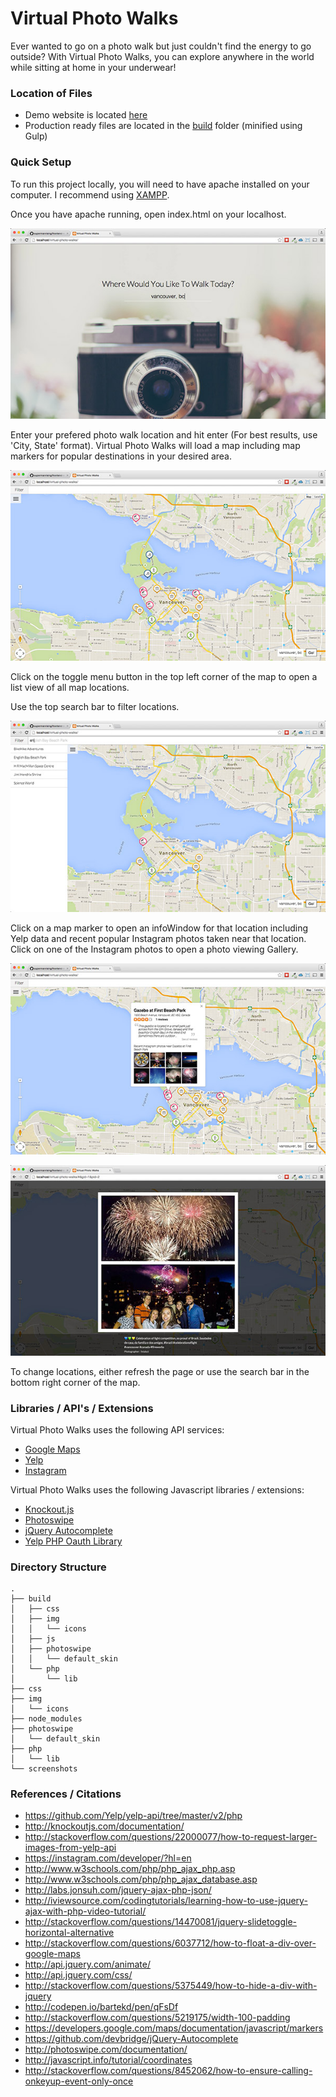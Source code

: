 # Virtual Photo Walks

Ever wanted to go on a photo walk but just couldn't find the energy to go outside?  With Virtual Photo Walks, you can explore anywhere in the world while sitting at home in your underwear!

### Location of Files

* Demo website is located [here](http://footprintseducation.org/vfw/)
* Production ready files are located in the [build](build/) folder (minified using Gulp)

### Quick Setup

To run this project locally, you will need to have apache installed on your computer.  I recommend using [XAMPP](https://www.apachefriends.org/index.html).

Once you have apache running, open index.html on your localhost.

![Virtual Photo Walks splash page](screenshots/1.jpg)

Enter your prefered photo walk location and hit enter (For best results, use 'City, State' format).  Virtual Photo Walks will load a map including map markers for popular destinations in your desired area.

![Virtual Photo Walks splash page](screenshots/2.jpg)

Click on the toggle menu button in the top left corner of the map to open a list view of all map locations.

Use the top search bar to filter locations.

![Virtual Photo Walks splash page](screenshots/3.jpg)

Click on a map marker to open an infoWindow for that location including Yelp data and recent popular Instagram photos taken near that location.  Click on one of the Instagram photos to open a photo viewing Gallery.

![Virtual Photo Walks splash page](screenshots/4.jpg)

![Virtual Photo Walks splash page](screenshots/5.jpg)

To change locations, either refresh the page or use the search bar in the bottom right corner of the map.

### Libraries / API's / Extensions

Virtual Photo Walks uses the following API services:

* [Google Maps](https://developers.google.com/maps/?hl=en)
* [Yelp](https://www.yelp.com/developers/documentation/v2/overview)
* [Instagram](https://instagram.com/developer/?hl=en)

Virtual Photo Walks uses the following Javascript libraries / extensions:

* [Knockout.js](http://knockoutjs.com/)
* [Photoswipe](http://photoswipe.com/)
* [jQuery Autocomplete](https://github.com/devbridge/jQuery-Autocomplete)
* [Yelp PHP Oauth Library](https://github.com/Yelp/yelp-api/tree/master/v2/php)

### Directory Structure

```
.
├── build
│   ├── css
│   ├── img
│   │	└── icons
│   ├── js
│   ├── photoswipe
│   │	└── default_skin
│   └── php
│    	└── lib
├── css
├── img
│   └── icons
├── node_modules
├── photoswipe
│	└── default_skin
├──	php
│	└── lib
└── screenshots
```

### References / Citations

* https://github.com/Yelp/yelp-api/tree/master/v2/php
* http://knockoutjs.com/documentation/
* http://stackoverflow.com/questions/22000077/how-to-request-larger-images-from-yelp-api
* https://instagram.com/developer/?hl=en
* http://www.w3schools.com/php/php_ajax_php.asp
* http://www.w3schools.com/php/php_ajax_database.asp
* http://labs.jonsuh.com/jquery-ajax-php-json/
* http://iviewsource.com/codingtutorials/learning-how-to-use-jquery-ajax-with-php-video-tutorial/
* http://stackoverflow.com/questions/14470081/jquery-slidetoggle-horizontal-alternative
* http://stackoverflow.com/questions/6037712/how-to-float-a-div-over-google-maps
* http://api.jquery.com/animate/
* http://api.jquery.com/css/
* http://stackoverflow.com/questions/5375449/how-to-hide-a-div-with-jquery
* http://codepen.io/bartekd/pen/qFsDf
* http://stackoverflow.com/questions/5219175/width-100-padding
* https://developers.google.com/maps/documentation/javascript/markers
* https://github.com/devbridge/jQuery-Autocomplete
* http://photoswipe.com/documentation/
* http://javascript.info/tutorial/coordinates
* http://stackoverflow.com/questions/8452062/how-to-ensure-calling-onkeyup-event-only-once
